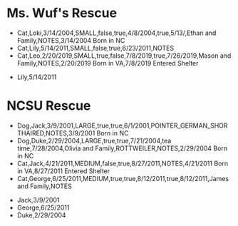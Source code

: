 # Ms. Wuf's Rescue
* Cat,Loki,3/14/2004,SMALL,false,true,4/8/2004,true,5/13/,Ethan and Family,NOTES,3/14/2004 Born in NC
* Cat,Lily,5/14/2011,SMALL,false,true,6/23/2011,NOTES
* Cat,Leo,2/20/2019,SMALL,true,false,7/8/2019,true,7/26/2019,Mason and Family,NOTES,2/20/2019 Born in VA,7/8/2019 Entered Shelter
- Lily,5/14/2011

# NCSU Rescue
* Dog,Jack,3/9/2001,LARGE,true,true,6/1/2001,POINTER_GERMAN_SHORTHAIRED,NOTES,3/9/2001 Born in NC
* Dog,Duke,2/29/2004,LARGE,true,true,7/21/2004,tea time,7/28/2004,Olivia and Family,ROTTWEILER,NOTES,2/29/2004 Born in NC
* Cat,Jack,4/21/2011,MEDIUM,false,true,8/27/2011,NOTES,4/21/2011 Born in VA,8/27/2011 Entered Shelter
* Cat,George,6/25/2011,MEDIUM,true,true,8/12/2011,true,8/12/2011,James and Family,NOTES
- Jack,3/9/2001
- George,6/25/2011
- Duke,2/29/2004